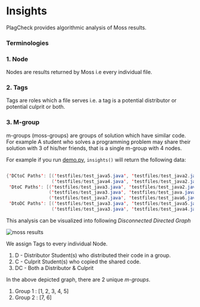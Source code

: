 # Insights

PlagCheck provides algorithmic analysis of Moss results.

### Terminologies

### 1. Node
Nodes are results returned by Moss i.e every
individual file.

### 2. Tags
Tags are roles which a file serves i.e. a tag is
a potential distributor or potential culprit or
both.

### 3. M-group
m-groups (moss-groups) are groups of solution which have similar code.
For example A student who solves a programming problem may share their
solution with 3 of his/her friends, that is a single m-group with 4 nodes.

For example if you run [demo.py](https://github.com/codeclassroom/PlagCheck/blob/master/demo.py), `insights()` will return the following data:
```java

{'DCtoC Paths': [('testfiles/test_java5.java', 'testfiles/test_java2.java'),
                 ('testfiles/test_java4.java', 'testfiles/test_java2.java')],
 'DtoC Paths': [('testfiles/test_java3.java', 'testfiles/test_java2.java'),
                ('testfiles/test_java3.java', 'testfiles/test_java.java'),
                ('testfiles/test_java7.java', 'testfiles/test_java6.java')],
 'DtoDC Paths': [('testfiles/test_java3.java', 'testfiles/test_java5.java'),
                 ('testfiles/test_java3.java', 'testfiles/test_java4.java')]}

```

This analysis can be visualized into following _Disconnected Directed Graph_

![moss results](https://drive.google.com/uc?export=view&id=1Lc8obgjihfo7EGimn300mTtqfmHK0Zem)

We assign Tags to every individual Node.

1. D - Distributor
Student(s) who distributed their
code in a group.
2. C - Culprit
Student(s) who copied the shared
code.
3. DC - Both a Distributor & Culprit

In the above depicted graph, there are 2 unique _m-groups_.

1. Group 1 : [1, 2, 3, 4, 5]
2. Group 2 : [7, 6]